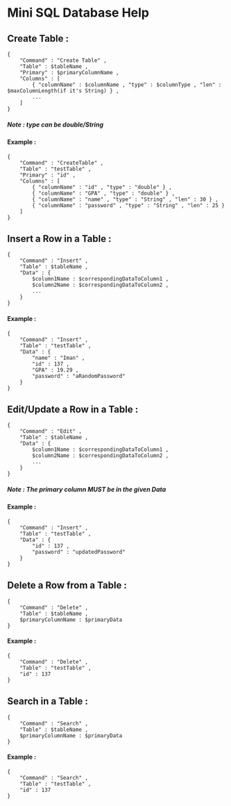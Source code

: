 # Mini SQL Database Help
## Create Table :
```
{
    "Command" : "Create Table" ,
    "Table" : $tableName ,
    "Primary" : $primaryColumnName ,
    "Columns" : [
        { "columnName" : $columnName , "type" : $columnType , "len" : $maxColumnLength(if it's String) } ,
        ...
    ]
}
```
##### Note : type can be double/String

#### Example :
```
{
    "Command" : "CreateTable" ,
    "Table" : "testTable" ,
    "Primary" : "id" ,
    "Columns" : [
        { "columnName" : "id" , "type" : "double" } ,
        { "columnName" : "GPA" , "type" : "double" } ,
        { "columnName" : "name" , "type" : "String" , "len" : 30 } ,
        { "columnName" : "password" , "type" : "String" , "len" : 25 }
    ]
}
```
## Insert a Row in a Table :
```
{
    "Command" : "Insert" ,
    "Table" : $tableName ,
    "Data" : {
        $column1Name : $correspondingDataToColumn1 , 
        $column2Name : $correspondingDataToColumn2 , 
        ...
    } 
}
```
#### Example :
```
{
    "Command" : "Insert" ,
    "Table" : "testTable" ,
    "Data" : {
        "name" : "Iman" , 
        "id" : 137 , 
        "GPA" : 19.29 ,
        "password" : "aRandomPassword" 
    } 
}
```

## Edit/Update a Row in a Table :
```
{
    "Command" : "Edit" ,
    "Table" : $tableName ,
    "Data" : {
        $column1Name : $correspondingDataToColumn1 , 
        $column2Name : $correspondingDataToColumn2 , 
        ...
    } 
}
```
##### Note : The primary column MUST be in the given Data

#### Example :
```
{
    "Command" : "Insert" ,
    "Table" : "testTable" ,
    "Data" : {
        "id" : 137 , 
        "password" : "updatedPassword" 
    } 
}
```

## Delete a Row from a Table :
```
{
    "Command" : "Delete" ,
    "Table" : $tableName ,
    $primaryColumnName : $primaryData 
}
```

#### Example :
```
{
    "Command" : "Delete" ,
    "Table" : "testTable" ,
    "id" : 137
}
```

## Search in a Table :
```
{
    "Command" : "Search" ,
    "Table" : $tableName ,
    $primaryColumnName : $primaryData 
}
```

#### Example :
```
{
    "Command" : "Search" ,
    "Table" : "testTable" ,
    "id" : 137
}
```
